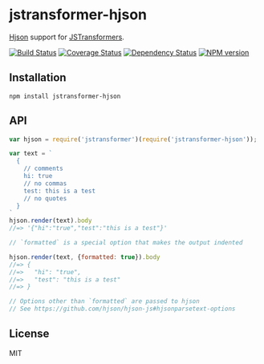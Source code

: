 # jstransformer-hjson

[Hjson](http://hjson.org/) support for [JSTransformers](http://github.com/jstransformers).

[![Build Status](https://img.shields.io/travis/jstransformers/jstransformer-hjson/master.svg)](https://travis-ci.org/jstransformers/jstransformer-hjson)
[![Coverage Status](https://img.shields.io/codecov/c/github/jstransformers/jstransformer-hjson/master.svg)](https://codecov.io/gh/jstransformers/jstransformer-hjson)
[![Dependency Status](https://img.shields.io/david/jstransformers/jstransformer-hjson/master.svg)](http://david-dm.org/jstransformers/jstransformer-hjson)
[![NPM version](https://img.shields.io/npm/v/jstransformer-hjson.svg)](https://www.npmjs.org/package/jstransformer-hjson)

## Installation

    npm install jstransformer-hjson

## API

```js
var hjson = require('jstransformer')(require('jstransformer-hjson'));

var text = `
  {
    // comments
    hi: true
    // no commas
    test: this is a test
    // no quotes
  }
`
hjson.render(text).body
//=> '{"hi":"true","test":"this is a test"}'

// `formatted` is a special option that makes the output indented

hjson.render(text, {formatted: true}).body
//=> {
//=>   "hi": "true",
//=>   "test": "this is a test"
//=> }

// Options other than `formatted` are passed to hjson
// See https://github.com/hjson/hjson-js#hjsonparsetext-options
```

## License

MIT
